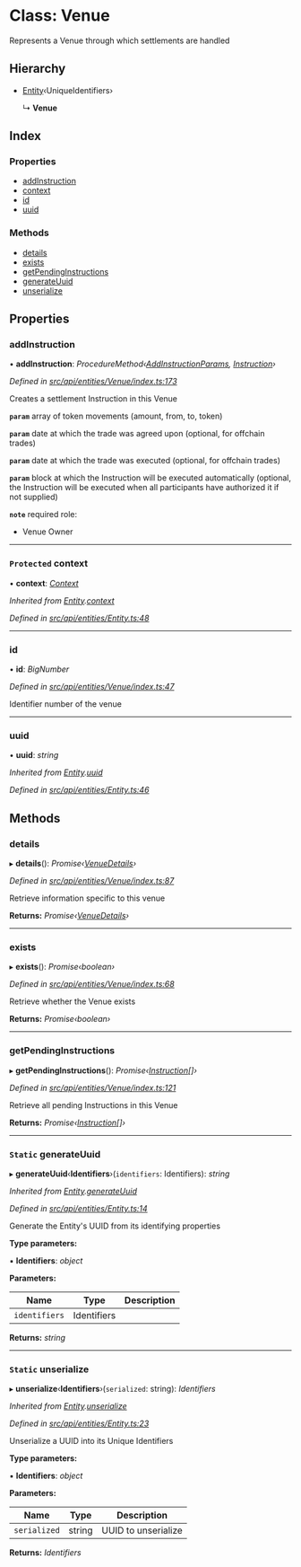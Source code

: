 # Class: Venue

Represents a Venue through which settlements are handled

## Hierarchy

* [Entity](entity.md)‹UniqueIdentifiers›

  ↳ **Venue**

## Index

### Properties

* [addInstruction](venue.md#addinstruction)
* [context](venue.md#protected-context)
* [id](venue.md#id)
* [uuid](venue.md#uuid)

### Methods

* [details](venue.md#details)
* [exists](venue.md#exists)
* [getPendingInstructions](venue.md#getpendinginstructions)
* [generateUuid](venue.md#static-generateuuid)
* [unserialize](venue.md#static-unserialize)

## Properties

###  addInstruction

• **addInstruction**: *ProcedureMethod‹[AddInstructionParams](../interfaces/addinstructionparams.md), [Instruction](instruction.md)›*

*Defined in [src/api/entities/Venue/index.ts:173](https://github.com/PolymathNetwork/polymesh-sdk/blob/c77f6a3e/src/api/entities/Venue/index.ts#L173)*

Creates a settlement Instruction in this Venue

**`param`** array of token movements (amount, from, to, token)

**`param`** date at which the trade was agreed upon (optional, for offchain trades)

**`param`** date at which the trade was executed (optional, for offchain trades)

**`param`** block at which the Instruction will be executed automatically (optional, the Instruction will be executed when all participants have authorized it if not supplied)

**`note`** required role:
  - Venue Owner

___

### `Protected` context

• **context**: *[Context](context.md)*

*Inherited from [Entity](entity.md).[context](entity.md#protected-context)*

*Defined in [src/api/entities/Entity.ts:48](https://github.com/PolymathNetwork/polymesh-sdk/blob/c77f6a3e/src/api/entities/Entity.ts#L48)*

___

###  id

• **id**: *BigNumber*

*Defined in [src/api/entities/Venue/index.ts:47](https://github.com/PolymathNetwork/polymesh-sdk/blob/c77f6a3e/src/api/entities/Venue/index.ts#L47)*

Identifier number of the venue

___

###  uuid

• **uuid**: *string*

*Inherited from [Entity](entity.md).[uuid](entity.md#uuid)*

*Defined in [src/api/entities/Entity.ts:46](https://github.com/PolymathNetwork/polymesh-sdk/blob/c77f6a3e/src/api/entities/Entity.ts#L46)*

## Methods

###  details

▸ **details**(): *Promise‹[VenueDetails](../interfaces/venuedetails.md)›*

*Defined in [src/api/entities/Venue/index.ts:87](https://github.com/PolymathNetwork/polymesh-sdk/blob/c77f6a3e/src/api/entities/Venue/index.ts#L87)*

Retrieve information specific to this venue

**Returns:** *Promise‹[VenueDetails](../interfaces/venuedetails.md)›*

___

###  exists

▸ **exists**(): *Promise‹boolean›*

*Defined in [src/api/entities/Venue/index.ts:68](https://github.com/PolymathNetwork/polymesh-sdk/blob/c77f6a3e/src/api/entities/Venue/index.ts#L68)*

Retrieve whether the Venue exists

**Returns:** *Promise‹boolean›*

___

###  getPendingInstructions

▸ **getPendingInstructions**(): *Promise‹[Instruction](instruction.md)[]›*

*Defined in [src/api/entities/Venue/index.ts:121](https://github.com/PolymathNetwork/polymesh-sdk/blob/c77f6a3e/src/api/entities/Venue/index.ts#L121)*

Retrieve all pending Instructions in this Venue

**Returns:** *Promise‹[Instruction](instruction.md)[]›*

___

### `Static` generateUuid

▸ **generateUuid**‹**Identifiers**›(`identifiers`: Identifiers): *string*

*Inherited from [Entity](entity.md).[generateUuid](entity.md#static-generateuuid)*

*Defined in [src/api/entities/Entity.ts:14](https://github.com/PolymathNetwork/polymesh-sdk/blob/c77f6a3e/src/api/entities/Entity.ts#L14)*

Generate the Entity's UUID from its identifying properties

**Type parameters:**

▪ **Identifiers**: *object*

**Parameters:**

Name | Type | Description |
------ | ------ | ------ |
`identifiers` | Identifiers |   |

**Returns:** *string*

___

### `Static` unserialize

▸ **unserialize**‹**Identifiers**›(`serialized`: string): *Identifiers*

*Inherited from [Entity](entity.md).[unserialize](entity.md#static-unserialize)*

*Defined in [src/api/entities/Entity.ts:23](https://github.com/PolymathNetwork/polymesh-sdk/blob/c77f6a3e/src/api/entities/Entity.ts#L23)*

Unserialize a UUID into its Unique Identifiers

**Type parameters:**

▪ **Identifiers**: *object*

**Parameters:**

Name | Type | Description |
------ | ------ | ------ |
`serialized` | string | UUID to unserialize  |

**Returns:** *Identifiers*
